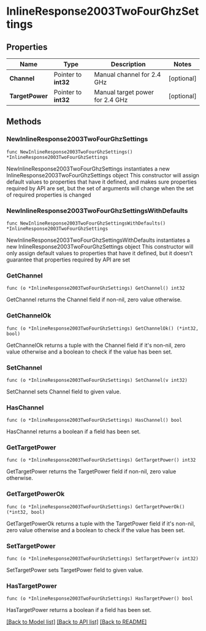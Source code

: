 # InlineResponse2003TwoFourGhzSettings

## Properties

Name | Type | Description | Notes
------------ | ------------- | ------------- | -------------
**Channel** | Pointer to **int32** | Manual channel for 2.4 GHz | [optional] 
**TargetPower** | Pointer to **int32** | Manual target power for 2.4 GHz | [optional] 

## Methods

### NewInlineResponse2003TwoFourGhzSettings

`func NewInlineResponse2003TwoFourGhzSettings() *InlineResponse2003TwoFourGhzSettings`

NewInlineResponse2003TwoFourGhzSettings instantiates a new InlineResponse2003TwoFourGhzSettings object
This constructor will assign default values to properties that have it defined,
and makes sure properties required by API are set, but the set of arguments
will change when the set of required properties is changed

### NewInlineResponse2003TwoFourGhzSettingsWithDefaults

`func NewInlineResponse2003TwoFourGhzSettingsWithDefaults() *InlineResponse2003TwoFourGhzSettings`

NewInlineResponse2003TwoFourGhzSettingsWithDefaults instantiates a new InlineResponse2003TwoFourGhzSettings object
This constructor will only assign default values to properties that have it defined,
but it doesn't guarantee that properties required by API are set

### GetChannel

`func (o *InlineResponse2003TwoFourGhzSettings) GetChannel() int32`

GetChannel returns the Channel field if non-nil, zero value otherwise.

### GetChannelOk

`func (o *InlineResponse2003TwoFourGhzSettings) GetChannelOk() (*int32, bool)`

GetChannelOk returns a tuple with the Channel field if it's non-nil, zero value otherwise
and a boolean to check if the value has been set.

### SetChannel

`func (o *InlineResponse2003TwoFourGhzSettings) SetChannel(v int32)`

SetChannel sets Channel field to given value.

### HasChannel

`func (o *InlineResponse2003TwoFourGhzSettings) HasChannel() bool`

HasChannel returns a boolean if a field has been set.

### GetTargetPower

`func (o *InlineResponse2003TwoFourGhzSettings) GetTargetPower() int32`

GetTargetPower returns the TargetPower field if non-nil, zero value otherwise.

### GetTargetPowerOk

`func (o *InlineResponse2003TwoFourGhzSettings) GetTargetPowerOk() (*int32, bool)`

GetTargetPowerOk returns a tuple with the TargetPower field if it's non-nil, zero value otherwise
and a boolean to check if the value has been set.

### SetTargetPower

`func (o *InlineResponse2003TwoFourGhzSettings) SetTargetPower(v int32)`

SetTargetPower sets TargetPower field to given value.

### HasTargetPower

`func (o *InlineResponse2003TwoFourGhzSettings) HasTargetPower() bool`

HasTargetPower returns a boolean if a field has been set.


[[Back to Model list]](../README.md#documentation-for-models) [[Back to API list]](../README.md#documentation-for-api-endpoints) [[Back to README]](../README.md)


